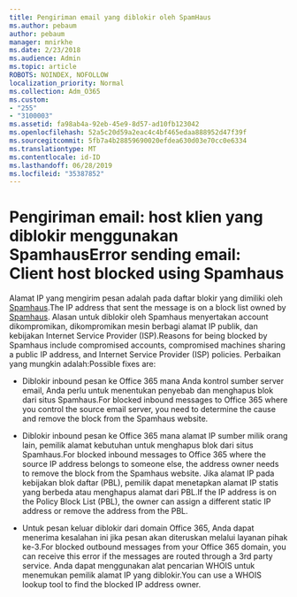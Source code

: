 ```yaml
---
title: Pengiriman email yang diblokir oleh SpamHaus
ms.author: pebaum
author: pebaum
manager: mnirkhe
ms.date: 2/23/2018
ms.audience: Admin
ms.topic: article
ROBOTS: NOINDEX, NOFOLLOW
localization_priority: Normal
ms.collection: Adm_O365
ms.custom:
- "255"
- "3100003"
ms.assetid: fa98ab4a-92eb-45e9-8d57-ad10fb123042
ms.openlocfilehash: 52a5c20d59a2eac4c4bf465edaa888952d47f39f
ms.sourcegitcommit: 5fb7a4b28859690020efdea630d03e70cc0e6334
ms.translationtype: MT
ms.contentlocale: id-ID
ms.lasthandoff: 06/28/2019
ms.locfileid: "35387852"
---
```

# <a name="error-sending-email-client-host-blocked-using-spamhaus"></a><span data-ttu-id="3cdfb-102">Pengiriman email: host klien yang diblokir menggunakan Spamhaus</span><span class="sxs-lookup"><span data-stu-id="3cdfb-102">Error sending email: Client host blocked using Spamhaus</span></span>

<span data-ttu-id="3cdfb-103">Alamat IP yang mengirim pesan adalah pada daftar blokir yang dimiliki oleh [Spamhaus](https://go.microsoft.com/fwlink/p/?linkid=123245).</span><span class="sxs-lookup"><span data-stu-id="3cdfb-103">The IP address that sent the message is on a block list owned by [Spamhaus](https://go.microsoft.com/fwlink/p/?linkid=123245).</span></span> <span data-ttu-id="3cdfb-104">Alasan untuk diblokir oleh Spamhaus menyertakan account dikompromikan, dikompromikan mesin berbagi alamat IP publik, dan kebijakan Internet Service Provider (ISP).</span><span class="sxs-lookup"><span data-stu-id="3cdfb-104">Reasons for being blocked by Spamhaus include compromised accounts, compromised machines sharing a public IP address, and Internet Service Provider (ISP) policies.</span></span> <span data-ttu-id="3cdfb-105">Perbaikan yang mungkin adalah:</span><span class="sxs-lookup"><span data-stu-id="3cdfb-105">Possible fixes are:</span></span>
  
- <span data-ttu-id="3cdfb-106">Diblokir inbound pesan ke Office 365 mana Anda kontrol sumber server email, Anda perlu untuk menentukan penyebab dan menghapus blok dari situs Spamhaus.</span><span class="sxs-lookup"><span data-stu-id="3cdfb-106">For blocked inbound messages to Office 365 where you control the source email server, you need to determine the cause and remove the block from the Spamhaus website.</span></span>

- <span data-ttu-id="3cdfb-107">Diblokir inbound pesan ke Office 365 mana alamat IP sumber milik orang lain, pemilik alamat kebutuhan untuk menghapus blok dari situs Spamhaus.</span><span class="sxs-lookup"><span data-stu-id="3cdfb-107">For blocked inbound messages to Office 365 where the source IP address belongs to someone else, the address owner needs to remove the block from the Spamhaus website.</span></span> <span data-ttu-id="3cdfb-108">Jika alamat IP pada kebijakan blok daftar (PBL), pemilik dapat menetapkan alamat IP statis yang berbeda atau menghapus alamat dari PBL.</span><span class="sxs-lookup"><span data-stu-id="3cdfb-108">If the IP address is on the Policy Block List (PBL), the owner can assign a different static IP address or remove the address from the PBL.</span></span>

- <span data-ttu-id="3cdfb-109">Untuk pesan keluar diblokir dari domain Office 365, Anda dapat menerima kesalahan ini jika pesan akan diteruskan melalui layanan pihak ke-3.</span><span class="sxs-lookup"><span data-stu-id="3cdfb-109">For blocked outbound messages from your Office 365 domain, you can receive this error if the messages are routed through a 3rd party service.</span></span> <span data-ttu-id="3cdfb-110">Anda dapat menggunakan alat pencarian WHOIS untuk menemukan pemilik alamat IP yang diblokir.</span><span class="sxs-lookup"><span data-stu-id="3cdfb-110">You can use a WHOIS lookup tool to find the blocked IP address owner.</span></span>
